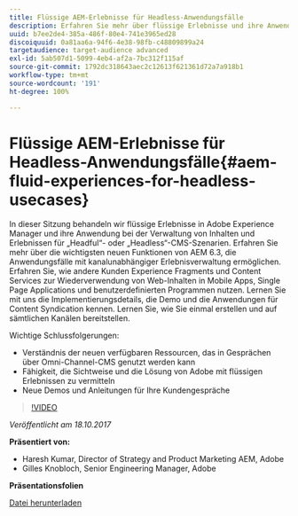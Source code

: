 ```yaml
---
title: Flüssige AEM-Erlebnisse für Headless-Anwendungsfälle
description: Erfahren Sie mehr über flüssige Erlebnisse und ihre Anwendung bei der Verwaltung von Inhalten und Erlebnissen für „Headful“- oder „Headless“-CMS-Szenarien. Erfahren Sie mehr über die wichtigsten neuen Funktionen von AEM 6.3, die Anwendungsfälle mit kanalunabhängiger Erlebnisverwaltung ermöglichen, und vieles mehr.
uuid: b7ee2de4-385a-486f-80e4-741e3965ed28
discoiquuid: 0a81aa6a-94f6-4e38-98fb-c48809899a24
targetaudience: target-audience advanced
exl-id: 5ab507d1-5099-4eb4-af2a-7bc312f115af
source-git-commit: 1792dc318643aec2c12613f621361d72a7a918b1
workflow-type: tm+mt
source-wordcount: '191'
ht-degree: 100%

---
```


# Flüssige AEM-Erlebnisse für Headless-Anwendungsfälle{#aem-fluid-experiences-for-headless-usecases}

In dieser Sitzung behandeln wir flüssige Erlebnisse in Adobe Experience Manager und ihre Anwendung bei der Verwaltung von Inhalten und Erlebnissen für „Headful“- oder „Headless“-CMS-Szenarien. Erfahren Sie mehr über die wichtigsten neuen Funktionen von AEM 6.3, die Anwendungsfälle mit kanalunabhängiger Erlebnisverwaltung ermöglichen. Erfahren Sie, wie andere Kunden Experience Fragments und Content Services zur Wiederverwendung von Web-Inhalten in Mobile Apps, Single Page Applications und benutzerdefinierten Programmen nutzen. Lernen Sie mit uns die Implementierungsdetails, die Demo und die Anwendungen für Content Syndication kennen. Lernen Sie, wie Sie einmal erstellen und auf sämtlichen Kanälen bereitstellen.

Wichtige Schlussfolgerungen:

* Verständnis der neuen verfügbaren Ressourcen, das in Gesprächen über Omni-Channel-CMS genutzt werden kann
* Fähigkeit, die Sichtweise und die Lösung von Adobe mit flüssigen Erlebnissen zu vermitteln
* Neue Demos und Anleitungen für Ihre Kundengespräche

>[!VIDEO](https://video.tv.adobe.com/v/20495/?quality=9)

*Veröffentlicht am 18.10.2017*

**Präsentiert von:**

* Haresh Kumar, Director of Strategy and Product Marketing AEM, Adobe
* Gilles Knobloch, Senior Engineering Manager, Adobe

**Präsentationsfolien**

[Datei herunterladen](assets/gems-fluid-experiencesoct1617.pdf)
<!--
[Get back to the Overview](https://helpx.adobe.com/experience-manager/kt/eseminars/gems/aem-index.html)
-->
